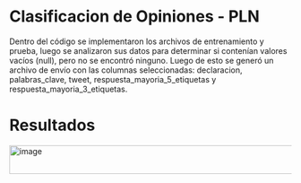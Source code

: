 # Clasificacion de Opiniones - PLN
Dentro del código se implementaron los archivos de entrenamiento y prueba,
luego se analizaron sus datos para determinar si contenían valores vacíos
(null), pero no se encontró ninguno. Luego de esto se generó un archivo de
envío con las columnas seleccionadas: declaracion, palabras_clave, tweet,
respuesta_mayoria_5_etiquetas y respuesta_mayoria_3_etiquetas.

# Resultados
<img width="1005" height="51" alt="image" src="https://github.com/user-attachments/assets/321cd560-4ef9-4da9-b051-c9506302cdc7" />

